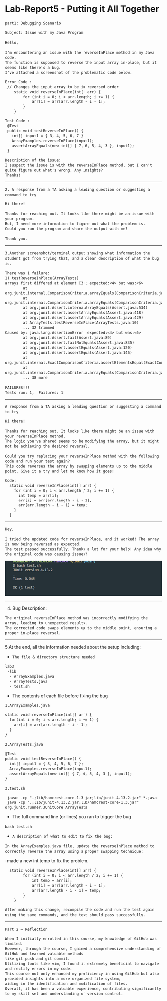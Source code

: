 # Lab-Report5 - Putting it All Together

`part1: Debugging Scenario`

```
Subject: Issue with my Java Program

Hello,

I'm encountering an issue with the reverseInPlace method in my Java code.
The function is supposed to reverse the input array in-place, but it seems like there's a bug.
I've attached a screenshot of the problematic code below.

```
```
Error Code :
 // Changes the input array to be in reversed order
    static void reverseInPlace(int[] arr) {
        for (int i = 0; i < arr.length; i += 1) {
            arr[i] = arr[arr.length - i - 1];
        }
    }

```
```
Test Code :
 @Test
 public void testReverseInPlace() {
   int[] input1 = { 3, 4, 5, 6, 7 };
   ArrayExamples.reverseInPlace(input1);
   assertArrayEquals(new int[] { 7, 6, 5, 4, 3 }, input1);
 }
```

```
Description of the issue:
I suspect the issue is with the reverseInPlace method, but I can't quite figure out what's wrong. Any insights?
Thanks!
```
---

`2. A response from a TA asking a leading question or suggesting a command to try`

```
Hi there!

Thanks for reaching out. It looks like there might be an issue with your program.
But, I need more information to figure out what the problem is.
Could you run the program and share the output with me?

Thank you.
```
---

`3.Another screenshot/terminal output showing what information the student got from trying that, and a clear description of what the bug is.`

```
There was 1 failure:
1) testReverseInPlace(ArrayTests)
arrays first differed at element [3]; expected:<4> but was:<6>
        at org.junit.internal.ComparisonCriteria.arrayEquals(ComparisonCriteria.java:78)
        at org.junit.internal.ComparisonCriteria.arrayEquals(ComparisonCriteria.java:28)
        at org.junit.Assert.internalArrayEquals(Assert.java:534)
        at org.junit.Assert.assertArrayEquals(Assert.java:418)
        at org.junit.Assert.assertArrayEquals(Assert.java:429)
        at ArrayTests.testReverseInPlace(ArrayTests.java:10)
        ... 32 trimmed
Caused by: java.lang.AssertionError: expected:<4> but was:<6>
        at org.junit.Assert.fail(Assert.java:89)
        at org.junit.Assert.failNotEquals(Assert.java:835)
        at org.junit.Assert.assertEquals(Assert.java:120)
        at org.junit.Assert.assertEquals(Assert.java:146)
        at org.junit.internal.ExactComparisonCriteria.assertElementsEqual(ExactComparisonCriteria.java:8)
        at org.junit.internal.ComparisonCriteria.arrayEquals(ComparisonCriteria.java:76)
        ... 38 more

FAILURES!!!
Tests run: 1,  Failures: 1
```
---
`A response from a TA asking a leading question or suggesting a command to try`

```
Hi there!

Thanks for reaching out. It looks like there might be an issue with your reverseInPlace method.
The logic you've shared seems to be modifying the array, but it might not be achieving the desired reversal.

Could you try replacing your reverseInPlace method with the following code and run your test again?
This code reverses the array by swapping elements up to the middle point. Give it a try and let me know how it goes!
```

```
Code:
  static void reverseInPlace(int[] arr) {
    for (int i = 0; i < arr.length / 2; i += 1) {
      int temp = arr[i];
      arr[i] = arr[arr.length - i - 1];
      arr[arr.length - i - 1] = temp;
    }
  }
```
---

```
Hey,

I tried the updated code for reverseInPlace, and it worked! The array is now being reversed as expected.
The test passed successfully. Thanks a lot for your help! Any idea why the original code was causing issues?
```

![Image](testok.png)

---
4. Bug Description:
```
The original reverseInPlace method was incorrectly modifying the array, leading to unexpected results.
The corrected code swaps elements up to the middle point, ensuring a proper in-place reversal.
```

---
5.At the end, all the information needed about the setup including:
- `The file & directory structure needed`
```
lab3
 -lib
  - ArrayExamples.java
  - ArrayTests.java
  - test.sh
```

- The contents of each file before fixing the bug

`1.ArrayExamples.java`

```
static void reverseInPlace(int[] arr) {
  for(int i = 0; i < arr.length; i += 1) {
    arr[i] = arr[arr.length - i - 1];
  }
}
```
`2.ArrayTests.java`

```
@Test
public void testReverseInPlace() {
  int[] input1 = { 3, 4, 5, 6, 7 };
  ArrayExamples.reverseInPlace(input1);
  assertArrayEquals(new int[] { 7, 6, 5, 4, 3 }, input1);
}
```
`3.test.sh`

```
 javac -cp ".;lib/hamcrest-core-1.3.jar;lib/junit-4.13.2.jar" *.java
 java -cp ".;lib/junit-4.13.2.jar;lib/hamcrest-core-1.3.jar" org.junit.runner.JUnitCore ArrayTests
```
- The full command line (or lines) you ran to trigger the bug

`bash test.sh`

- `A description of what to edit to fix the bug:`

`In the ArrayExamples.java file, update the reverseInPlace method to correctly reverse the array using a proper swapping technique:`

-made a new int temp to fix the problem.

```
  static void reverseInPlace(int[] arr) {
        for (int i = 0; i < arr.length / 2; i += 1) {
            int temp = arr[i];
            arr[i] = arr[arr.length - i - 1];
            arr[arr.length - i - 1] = temp;
        }
    }
```
`After making this change, recompile the code and run the test again using the same commands, and the test should pass successfully.`

---

`Part 2 – Reflection`

```
When I initially enrolled in this course, my knowledge of GitHub was limited.
However, through the course, I gained a comprehensive understanding of GitHub and learned valuable methods
like git push and git commit.
Utilizing tools like vim, I found it extremely beneficial to navigate and rectify errors in my code.
This course not only enhanced my proficiency in using GitHub but also provided insights into a more organized file system,
aiding in the identification and modification of files.
Overall, it has been a valuable experience, contributing significantly to my skill set and understanding of version control.
```
